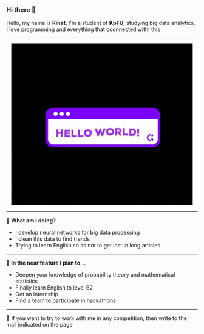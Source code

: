 ### Hi there 👋
<p2>Hello, my name is <b>Rinat</b>, I'm a student of <b>KpFU</b>, studying big data analytics. I love programming and everything that coonnected with! this</p2>
<hr />

  <p align="center">
    <img src="https://github.com/RunatK/RunatK/blob/main/helloWorld.gif"/>
  </p>

<hr />
<p3><b>🔭 What am I doing?</b></p3>
<br />
<ul>
  <li>I develop neural networks for big data processing</li>
  <li>I clean this data to find trends</li>
  <li>Trying to learn English so as not to get lost in long articles</li>
</ul>
<hr />
<p3><b>🌱 In the near feature I plan to...</b></p3>
<br />
<ul>
  <li>Deepen your knowledge of probability theory and mathematical statistics</li>
  <li>Finally learn English to level B2</li>
  <li>Get an internship</li>
  <li>Find a team to participate in hackathons</li>
</ul>
<hr />
<p3>💬 If you want to try to work with me in any competition, then write to the mail indicated on the page</p3>
<!--
**RunatK/RunatK** is a ✨ _special_ ✨ repository because its `README.md` (this file) appears on your GitHub profile.

Here are some ideas to get you started:

- 🔭 I’m currently working on ...
- 🌱 I’m currently learning ...
- 👯 I’m looking to collaborate on ...
- 🤔 I’m looking for help with ...
- 💬 Ask me about ...
- 📫 How to reach me: ...
- 😄 Pronouns: ...
- ⚡ Fun fact: ...
-->
